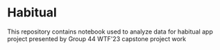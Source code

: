 # Habitual
This repository contains notebook used to analyze data for habitual app project presented by Group 44 WTF'23 capstone project work
